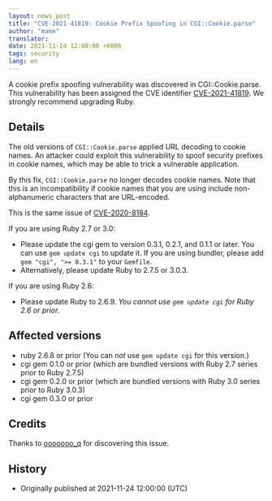 ```yaml
---
layout: news_post
title: "CVE-2021-41819: Cookie Prefix Spoofing in CGI::Cookie.parse"
author: "mame"
translator:
date: 2021-11-24 12:00:00 +0000
tags: security
lang: en
---
```


A cookie prefix spoofing vulnerability was discovered in CGI::Cookie.parse.
This vulnerability has been assigned the CVE identifier [CVE-2021-41819](https://nvd.nist.gov/vuln/detail/CVE-2021-41819).
We strongly recommend upgrading Ruby.

## Details

The old versions of `CGI::Cookie.parse` applied URL decoding to cookie names.
An attacker could exploit this vulnerability to spoof security prefixes in cookie names, which may be able to trick a vulnerable application.

By this fix, `CGI::Cookie.parse` no longer decodes cookie names.
Note that this is an incompatibility if cookie names that you are using include non-alphanumeric characters that are URL-encoded.

This is the same issue of [CVE-2020-8184](https://nvd.nist.gov/vuln/detail/CVE-2020-8184).

If you are using Ruby 2.7 or 3.0:

* Please update the cgi gem to version 0.3.1, 0.2.1, and 0.1.1 or later. You can use `gem update cgi` to update it. If you are using bundler, please add `gem "cgi", ">= 0.3.1"` to your `Gemfile`.
* Alternatively, please update Ruby to 2.7.5 or 3.0.3.

If you are using Ruby 2.6:

* Please update Ruby to 2.6.9. *You cannot use `gem update cgi` for Ruby 2.6 or prior.*

## Affected versions

* ruby 2.6.8 or prior (You can *not* use `gem update cgi` for this version.)
* cgi gem 0.1.0 or prior (which are bundled versions with Ruby 2.7 series prior to Ruby 2.7.5)
* cgi gem 0.2.0 or prior (which are bundled versions with Ruby 3.0 series prior to Ruby 3.0.3)
* cgi gem 0.3.0 or prior

## Credits

Thanks to [ooooooo_q](https://hackerone.com/ooooooo_q) for discovering this issue.

## History

* Originally published at 2021-11-24 12:00:00 (UTC)
